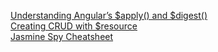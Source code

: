 [Understanding Angular’s $apply() and $digest()](http://www.sitepoint.com/understanding-angulars-apply-digest/)  
[Creating CRUD with $resource](http://www.sitepoint.com/creating-crud-app-minutes-angulars-resource/)  
[Jasmine Spy Cheatsheet](http://tobyho.com/2011/12/15/jasmine-spy-cheatsheet/)
